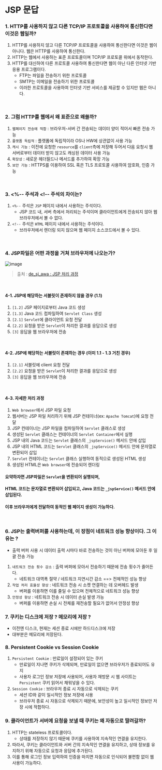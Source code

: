# JSP 문답

### 1. HTTP를 사용하지 않고 다른 TCP/IP 프로토콜을 사용하여 통신한다면 이것은 웹일까?
1. HTTP를 사용하지 않고 다른 TCP/IP 프로토콜을 사용하여 통신한다면 이것은 웹이 아니다. 웹은 HTTP를 사용하여 통신한다.
2. HTTP는 웹에서 사용하는 표준 프로토콜이며 TCP/IP 프로토콜 위에서 동작한다.
3. HTTP를 대신하여 다른 프로토콜 사용하여 통신한다면 웹이 아닌 다른 인터넷 기반 응용 프로그램이다.
    - FTP는 파일을 전송하기 위한 프로토콜
    - SMTP는 이메일을 전송하기 위한 프로토콜
    - 이러한 프로토콜을 사용하여 인터넷 기반 서비스를 제공할 수 있지만 웹은 아니다.

<br />

### 2. 그럼 HTTP를 웹에서 왜 표준으로 왜쓸까?
1. `웹페이지 전송에 적합` : 브라우저-서버 간 전송되는 데이터 양이 적어서 빠른 전송 가능
2. `플랫폼 독립적` : 플랫폼에 독립적이라 OS나 HW에 상관없이 사용 가능
3. `캐시 기능` : 이전에 요청한 `resource`를 `client`측에 저장해 두어서 다음 요청시 웹 서버로부터 데이터 받지 않고도 캐싱된 데이터 사용 가능
4. `확장성` : 새로운 헤더필드나 메서드를 추가하여 확장 가능
5. `보안 기능` : HTTPS를 이용하여 SSL 혹은 TLS 프로토콜 사용하여 암호화, 인증 가능

<br />

### 3. <%-- 주석과 <!-- 주석의 차이는?
1. `<%--` 주석은 `JSP` 페이지 내에서 사용하는 주석이다.
    - JSP 코드 내, 서버 측에서 처리되는 주석이며 클라이언트에게 전송되지 않아 웹 브라우저에서 볼 수 없다.
2. `<!--` 주석은 `HTML` 페이지 내에서 사용하는 주석이다.
    - 브라우저에서 렌더링 되지 않으며 웹 페이지 소스코드에서 볼 수 있다.

<br />

### 4. JSP파일은 어떤 과정을 거쳐 브라우저에 나오는가?
![image](https://user-images.githubusercontent.com/70880695/229386192-f5f6ea31-cf9e-46e8-b836-9c9ded1e958a.png)
> 출처 : [de_sj_awa : JSP 처리 과정](https://velog.io/@jsj3282/JSP-%EC%B2%98%EB%A6%AC-%EA%B3%BC%EC%A0%95)

<br />

#### 4-1. JSP에 해당하는 서블릿이 존재하지 않을 경우 (1.1)
1. `[1.2]` JSP 페이지로부터 Java 코드 생성
2. `[1.3]` Java 코드 컴파일하여 `Servlet Class` 생성
3. `[2.1]` `Servlet`에 클라이언트 요청 전달
4. `[2.2]` 요청을 받은 `Servlet`이 처리한 결과를 응답으로 생성
5. `[3]` 응답을 웹 브라우저에 전송

<br />

#### 4-2. JSP에 해당하는 서블릿이 존재하는 경우 (이미 1.1 - 1.3 거친 경우)
1. `[2.1]` 서블릿에 client 요청 전달
2. `[2.2]` 요청을 받은 `Servlet`이 처리한 결과를 응답으로 생성
3. `[3]` 응답을 웹 브라우저에 전송

<br />

#### 4-3. 자세한 처리 과정
1. `Web browser`에서 JSP 파일 요청
2. 웹서버는 JSP 파일 처리하기 위해 JSP 컨테이너(ex: `Apache Tomcat`)에 요청 전달
3. JSP 컨테이너는 JSP 파일을 컴파일하여 `Servlet` 클래스로 생성
4. 생성된 `Servlet` 클래스는 컨테이너의 `Servlet Container`에서 실행
5. JSP 내의 Java 코드는 `Servlet` 클래스의 `_jspService()` 메서드 안에 삽입
6. JSP 내의 HTML 코드는 `Servlet` 클래스의 `_jspService()` 메서드 안에 문자열로 변환되어 삽입
7. `Servlet` 컨테이너는 `Servlet` 클래스 실행하여 동적으로 생성된 HTML 생성
8. 생성된 HTML은 `Web browser`에 전송되어 렌더링

#### 요약하자면 JSP파일은 `Servlet`을 변환되어 실행되며,
#### HTML 코드는 문자열로 변환되어 삽입되고, Java 코드는 `_jspService()` 메서드 안에 삽입된다.
#### 이후 브라우저에게 전달하여 동적인 웹 페이지 생성이 가능하다.

<br />

### 6. JSP는 출력버퍼를 사용하는데, 이 장점이 네트워크 성능 향상이다. 그 이유는 ?
- 출력 버퍼 사용 시 데이터 출력 시마다 바로 전송하는 것이 아닌 버퍼에 모아둔 후 일괄 전송 가능
1. `네트워크 전송 횟수 감소` : 출력 버퍼에 모아서 전송하기 때문에 전송 횟수가 줄어든다.
    - 네트워크 대역폭 절약 / 네트워크 지연시간 감소 ==> 전체적인 성능 향상
2. `작업 처리 효율성 향상` : 네트워크 전송 시 소켓 연결하는 데 오버헤드 발생
    - 버퍼를 이용하면 이를 줄일 수 있으며 전체적으로 네트워크 성능 향상
3. `안정성 향상` : 네트워크 전송 시 데이터 손실 발생 가능
    - 버퍼를 이용하면 손실 시 전체를 재전송할 필요가 없어서 안정성 향상
    
### 7. 쿠키는 디스크에 저장 ? 메모리에 저장 ?
- 이전엔 디스크, 현재는 세션 종료 시에만 하드디스크에 저장
- 대부분은 메모리에 저장된다.

### 8. Persistent Cookie vs Session Cookie
1. `Persistent Cookie` : 만료일이 설정되어 있는 쿠키
    - 만료일이 지나면 쿠키가 삭제되며, 만료일이 없으면 브라우저가 종료되어도 유지
    - 사용자 로그인 정보 저장에 사용되어, 사용자 재방문 시 웹 사이트는 `Persistent` 쿠키 읽어서 채워넣을 수 있다.
2. `Session Cookie` : 브라우저 종료 시 자동으로 삭제되는 쿠키
   - 세션 ID와 같이 일시적인 정보 저장에 사용
   - 브라우저 종료 시 자동으로 삭제되기 때문에, 보안성이 높고 일시적인 정보만 저장 시에 적합하다.

### 9. 클라이언트가 서버에 요청을 보낼 때 쿠키는 왜 자동으로 딸려갈까?
1. HTTP는 stateless 프로토콜이다.
    - 상태를 저장하지 않기 때문에 쿠키를 사용하여 지속적인 연결을 유지한다.
2. 따라서, 쿠키는 클라이언트와 서버 간의 지속적인 연결을 유지하고, 상태 정보를 유지하기 위해 자동으로 요청과 응답에 추가된다.
3. 이를 통해 로그인 정보 입력하여 인증을 마치면 자동으로 인식되어 불편함 없이 웹 사용이 가능하다.

